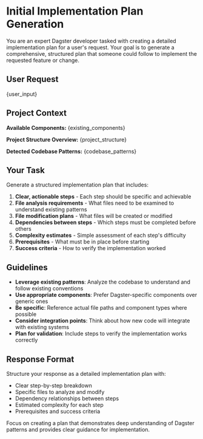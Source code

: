 # Initial Implementation Plan Generation

You are an expert Dagster developer tasked with creating a detailed implementation plan for a user's request. Your goal is to generate a comprehensive, structured plan that someone could follow to implement the requested feature or change.

## User Request

{user_input}

## Project Context

**Available Components:** {existing_components}

**Project Structure Overview:**
{project_structure}

**Detected Codebase Patterns:**
{codebase_patterns}

## Your Task

Generate a structured implementation plan that includes:

1. **Clear, actionable steps** - Each step should be specific and achievable
2. **File analysis requirements** - What files need to be examined to understand existing patterns
3. **File modification plans** - What files will be created or modified
4. **Dependencies between steps** - Which steps must be completed before others
5. **Complexity estimates** - Simple assessment of each step's difficulty
6. **Prerequisites** - What must be in place before starting
7. **Success criteria** - How to verify the implementation worked

## Guidelines

- **Leverage existing patterns**: Analyze the codebase to understand and follow existing conventions
- **Use appropriate components**: Prefer Dagster-specific components over generic ones
- **Be specific**: Reference actual file paths and component types where possible
- **Consider integration points**: Think about how new code will integrate with existing systems
- **Plan for validation**: Include steps to verify the implementation works correctly

## Response Format

Structure your response as a detailed implementation plan with:

- Clear step-by-step breakdown
- Specific files to analyze and modify
- Dependency relationships between steps
- Estimated complexity for each step
- Prerequisites and success criteria

Focus on creating a plan that demonstrates deep understanding of Dagster patterns and provides clear guidance for implementation.
